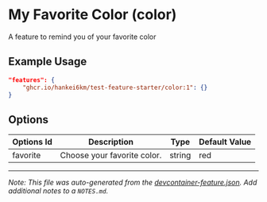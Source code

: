 
# My Favorite Color (color)

A feature to remind you of your favorite color

## Example Usage

```json
"features": {
    "ghcr.io/hankei6km/test-feature-starter/color:1": {}
}
```

## Options

| Options Id | Description | Type | Default Value |
|-----|-----|-----|-----|
| favorite | Choose your favorite color. | string | red |



---

_Note: This file was auto-generated from the [devcontainer-feature.json](https://github.com/hankei6km/test-feature-starter/blob/main/src/color/devcontainer-feature.json).  Add additional notes to a `NOTES.md`._
